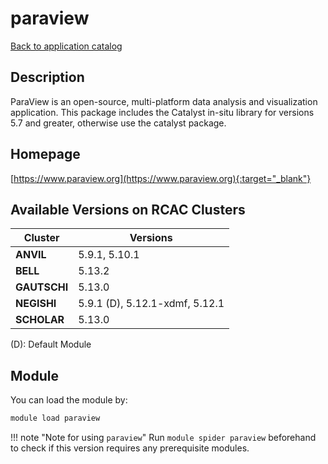 # paraview

[Back to application catalog](../app_catalog.md)

## Description

ParaView is an open-source, multi-platform data analysis and visualization application. This package includes the Catalyst in-situ library for versions 5.7 and greater, otherwise use the catalyst package.

## Homepage

[https://www.paraview.org](https://www.paraview.org){:target="_blank"}

## Available Versions on RCAC Clusters

|Cluster|Versions|
|---|---|
**ANVIL**|5.9.1, 5.10.1
**BELL**|5.13.2
**GAUTSCHI**|5.13.0
**NEGISHI**|5.9.1 (D), 5.12.1-xdmf, 5.12.1
**SCHOLAR**|5.13.0

(D): Default Module

## Module

You can load the module by:

```bash
module load paraview
```

!!! note "Note for using `paraview`"
    Run `module spider paraview` beforehand to check if this version requires any prerequisite modules.
